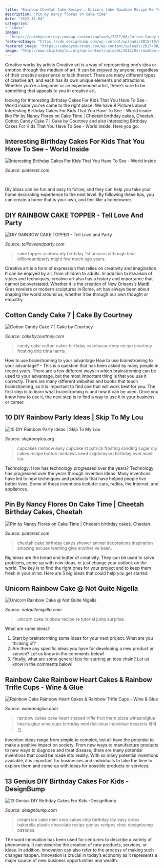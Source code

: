 ```yaml
---
title: "Rainbow Cheetah Cake Recipe : Unicorn Cake Rainbow Recipe Re Tutorial Jump Surprise"
description: "Pin by nancy flores on cake time"
date: "2022-11-04"
categories:
- "ideas"
images:
- "https://cakebycourtney.com/wp-content/uploads/2017/08/Cotton-Candy-Cake-7-e1501766054770-772x1024.jpg"
featuredImage: "https://cdn.designbump.com/wp-content/uploads/2015/10/enhanced-339-1443029743-3.jpg"
featured_image: "https://cakebycourtney.com/wp-content/uploads/2017/08/Cotton-Candy-Cake-7-e1501766054770-772x1024.jpg"
image: "http://www.skiptomylou.org/wp-content/uploads/2016/03/rainbow-cupcakes.jpg"
---
```



Creative works by artists
Creative art is a way of representing one’s idea or emotion through the medium of art. It can be enjoyed by anyone, regardless of their creative experience or lack thereof. There are many different types of creative art, and each has its own unique elements and attractions. Whether you’re a beginner or an experienced artist, there’s sure to be something that appeals to you in creative art.

	

		
looking for Interesting Birthday Cakes For Kids That You Have To See - World inside you've came to the right place. We have 8 Pictures about Interesting Birthday Cakes For Kids That You Have To See - World inside like Pin by Nancy Flores on Cake Time | Cheetah birthday cakes, Cheetah, Cotton Candy Cake 7 | Cake by Courtney and also Interesting Birthday Cakes For Kids That You Have To See - World inside. Here you go:
		
    
## Interesting Birthday Cakes For Kids That You Have To See - World Inside

<img loading=lazy src="https://i.pinimg.com/736x/12/61/47/12614779afec5aec1a19e9f62930925c.jpg" onerror="this.onerror=null;this.src='https://tse1.mm.bing.net/th?id=OIP.EFkk-owgrtQ7OQFRTGpApgHaJ5&amp;pid=15.1';" alt="Interesting Birthday Cakes For Kids That You Have To See - World inside">

_Source: pinterest.com_

>. 

	

Diy ideas can be fun and easy to follow, and they can help you take your home decorating experience to the next level. By following these tips, you can create a home that is your own, and feel like a homeowner.

    
## DIY RAINBOW CAKE TOPPER - Tell Love And Party

<img loading=lazy src="http://tellloveandparty.com/wp-content/uploads/2018/01/DIY-clay-rainbow-cake-topper-.jpg" onerror="this.onerror=null;this.src='https://tse2.mm.bing.net/th?id=OIP.E78WF_4I8UI2M0r5phqtqwHaLH&amp;pid=15.1';" alt="DIY RAINBOW CAKE TOPPER - Tell Love and Party">

_Source: tellloveandparty.com_

>cake topper rainbow diy birthday 1st unicorn although beat tellloveandparty might few much ago years. 

	

Creative art is a form of expression that relies on creativity and imagination. It can be enjoyed by all, from children to adults. In addition to itsvaison of styles and techniques, creative art also has a history and importance that cannot be overstated. Whether it is the creation of New Orleans’s Mardi Gras revelers or modern sculptures in Rome, art has always been about shaping the world around us, whether it be through our own thought or empathy.

    
## Cotton Candy Cake 7 | Cake By Courtney

<img loading=lazy src="https://cakebycourtney.com/wp-content/uploads/2017/08/Cotton-Candy-Cake-7-e1501766054770-772x1024.jpg" onerror="this.onerror=null;this.src='https://tse3.mm.bing.net/th?id=OIP.VtiifqMfd4GcvmbH8AuMfAHaJ0&amp;pid=15.1';" alt="Cotton Candy Cake 7 | Cake by Courtney">

_Source: cakebycourtney.com_

>candy cake cotton cakes birthday cakebycourtney recipe courtney frosting drip trina harris. 

	

How to use brainstroming to your advantage
How to use brainstroming to your advantage? - This is a question that has been asked by many people in recent years. There are a few different ways in which brainstroming can be used to your advantage, but the most important thing is that you use it correctly. There are many different websites and books that teach brainstroming, so it is important to find one that will work best for you. The first step is to learn what brainstroming is and how it can be used. Once you know how to use it, the next step is to find a way to use it in your business or career.

    
## 10 DIY Rainbow Party Ideas | Skip To My Lou

<img loading=lazy src="http://www.skiptomylou.org/wp-content/uploads/2016/03/rainbow-cupcakes.jpg" onerror="this.onerror=null;this.src='https://tse2.mm.bing.net/th?id=OIP.SiaqxtmTFWx0nezvPjlxrAHaKs&amp;pid=15.1';" alt="10 DIY Rainbow Party Ideas | Skip To My Lou">

_Source: skiptomylou.org_

>cupcakes rainbow easy cupcake st patrick frosting sanding sugar diy cakes recipe button rainbows need skiptomylou birthday ever most lou. 

	

Technology: How has technology progressed over the years?
Technology has progressed over the years through Invention Ideas. Many inventions have led to new techniques and products that have helped people live better lives. Some of these inventions include: cars, radios, the Internet, and appliances.

    
## Pin By Nancy Flores On Cake Time | Cheetah Birthday Cakes, Cheetah

<img loading=lazy src="https://i.pinimg.com/736x/89/2d/a2/892da2f24e127e6dbfeafab52521ea47--cheetah-birthday-cheetah-party.jpg" onerror="this.onerror=null;this.src='https://tse4.mm.bing.net/th?id=OIP.hDRfzeYiQVK7jy3XSyAb3AHaJ6&amp;pid=15.1';" alt="Pin by Nancy Flores on Cake Time | Cheetah birthday cakes, Cheetah">

_Source: pinterest.com_

>cheetah cake birthday cakes shower animal decorations inspiration amazing excuse wanting give another ve been. 

	

Big ideas are the bread and butter of creativity. They can be used to solve problems, come up with new ideas, or just change your outlook on the world. The key is to find the right ones for your project and to keep them fresh in your mind. Here are 5 big ideas that could help you get started: 

    
## Unicorn Rainbow Cake @ Not Quite Nigella

<img loading=lazy src="https://images.notquitenigella.com/images/unicorn-cake/__unicorn-rainbow-cake-10.jpg" onerror="this.onerror=null;this.src='https://tse4.mm.bing.net/th?id=OIP.wXlI4X0kipm_LPvjM1jKgwHaLH&amp;pid=15.1';" alt="Unicorn Rainbow Cake @ Not Quite Nigella">

_Source: notquitenigella.com_

>unicorn cake rainbow recipe re tutorial jump surprise. 

	

What are some ideas?
1. Start by brainstorming some ideas for your next project. What are you thinking of?
2. Are there any specific ideas you have for developing a new product or service? Let us know in the comments below!
3. Finally, what are some general tips for starting an idea chain? Let us know in the comments below!

    
## Rainbow Cake Rainbow Heart Cakes &amp; Rainbow Trifle Cups - Wine &amp; Glue

<img loading=lazy src="http://www.wineandglue.com/wp-content/uploads/2014/03/rainbow_party_rainbow_cakes.jpg" onerror="this.onerror=null;this.src='https://tse4.mm.bing.net/th?id=OIP.wSsXEgUrXKuLhIIzRuL_BAHaLJ&amp;pid=15.1';" alt="Rainbow Cake Rainbow Heart Cakes &amp; Rainbow Trifle Cups - Wine &amp; Glue">

_Source: wineandglue.com_

>rainbow cakes cake heart shaped trifle fruit them pizza wineandglue hearts glue wine cups birthday mini delicious individual desserts 케이크. 

	

Invention ideas range from simple to complex, but all have the potential to make a positive impact on society. From new ways to manufacture products to new ways to diagnose and treat disease, there are many potential inventions that could be made into reality. With so many potential inventions available, it is important for businesses and individuals to take the time to explore them and come up with ideas for possible products or services.

    
## 13 Genius DIY Birthday Cakes For Kids -DesignBump

<img loading=lazy src="https://cdn.designbump.com/wp-content/uploads/2015/10/enhanced-339-1443029743-3.jpg" onerror="this.onerror=null;this.src='https://tse1.mm.bing.net/th?id=OIP.1mYawzJjrSsLkFL9vJWLIQHaJ4&amp;pid=15.1';" alt="13 Genius DIY Birthday Cakes For Kids -DesignBump">

_Source: designbump.com_

>cream ice cake mint oreo cakes chip birthday diy easy oreos bakerella plastic chocolate recipe genius recipes choc designbump pasteles. 

	

The word innovation has been used for centuries to describe a variety of phenomena. It can describe the creation of new products, services, or ideas. In addition, innovation can also refer to the process of making such changes happen. Innovation is crucial in today’s economy as it represents a major source of new business opportunities and wealth.

